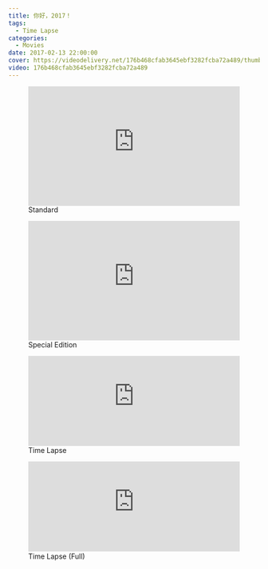 ```yaml
---
title: 你好，2017！
tags:
  - Time Lapse
categories:
  - Movies
date: 2017-02-13 22:00:00
cover: https://videodelivery.net/176b468cfab3645ebf3282fcba72a489/thumbnails/thumbnail.jpg?time=47s
video: 176b468cfab3645ebf3282fcba72a489
---
```


<figure>
  <div style="position: relative; padding-top: 56.25%;"><iframe src="https://iframe.videodelivery.net/176b468cfab3645ebf3282fcba72a489?preload=metadata&poster=https%3A%2F%2Fvideodelivery.net%2F176b468cfab3645ebf3282fcba72a489%2Fthumbnails%2Fthumbnail.jpg%3Ftime%3D47s%26height%3D600" style="border: none; position: absolute; top: 0; left: 0; height: 100%; width: 100%;" allow="accelerometer; gyroscope; autoplay; encrypted-media; picture-in-picture;" allowfullscreen="true"></iframe></div>
  <figcaption>Standard</figcaption>
</figure>

<figure>
  <div style="position: relative; padding-top: 56.25%;"><iframe src="https://iframe.videodelivery.net/979ffd0a11d592612143daa66aab7f3c?preload=metadata&poster=https%3A%2F%2Fvideodelivery.net%2F979ffd0a11d592612143daa66aab7f3c%2Fthumbnails%2Fthumbnail.jpg%3Ftime%3D%26height%3D600" style="border: none; position: absolute; top: 0; left: 0; height: 100%; width: 100%;" allow="accelerometer; gyroscope; autoplay; encrypted-media; picture-in-picture;" allowfullscreen="true"></iframe></div>
  <figcaption>Special Edition</figcaption>
</figure>

<figure>
  <div style="position: relative; padding-top: 42.552083333333336%;"><iframe src="https://iframe.videodelivery.net/0d950a67199f3e0bc5c170fddbca1e3a?preload=metadata&poster=https%3A%2F%2Fvideodelivery.net%2F0d950a67199f3e0bc5c170fddbca1e3a%2Fthumbnails%2Fthumbnail.jpg%3Ftime%3D%26height%3D600" style="border: none; position: absolute; top: 0; left: 0; height: 100%; width: 100%;" allow="accelerometer; gyroscope; autoplay; encrypted-media; picture-in-picture;" allowfullscreen="true"></iframe></div>
  <figcaption>Time Lapse</figcaption>
</figure>

<figure>
  <div style="position: relative; padding-top: 42.552083333333336%;"><iframe src="https://iframe.videodelivery.net/3a6ac42a19fdb91ac6bf88592a75d381?preload=metadata&poster=https%3A%2F%2Fvideodelivery.net%2F3a6ac42a19fdb91ac6bf88592a75d381%2Fthumbnails%2Fthumbnail.jpg%3Ftime%3D%26height%3D600" style="border: none; position: absolute; top: 0; left: 0; height: 100%; width: 100%;" allow="accelerometer; gyroscope; autoplay; encrypted-media; picture-in-picture;" allowfullscreen="true"></iframe></div>
  <figcaption>Time Lapse (Full)</figcaption>
</figure>
